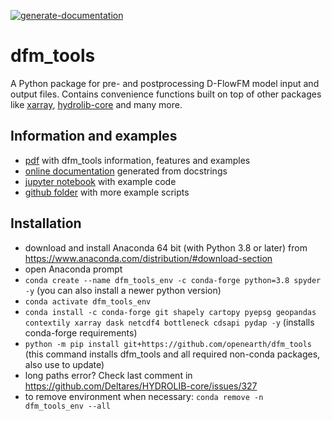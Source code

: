 [![generate-documentation](https://github.com/openearth/dfm_tools/actions/workflows/generate-documentation.yml/badge.svg)](https://github.com/openearth/dfm_tools/actions/workflows/generate-documentation.yml)

dfm_tools
=========

A Python package for pre- and postprocessing D-FlowFM model input and output files. Contains convenience functions built on top of other packages like [xarray](https://github.com/pydata/xarray), [hydrolib-core](https://github.com/Deltares/HYDROLIB-core) and many more.

Information and examples
--------
- [pdf](https://nbviewer.org/github/openearth/dfm_tools/raw/pptx/docs/dfm_tools.pdf?flush_cache=true) with dfm_tools information, features and examples
- [online documentation](https://htmlpreview.github.io/?https://github.com/openearth/dfm_tools/blob/master/docs/dfm_tools/index.html) generated from docstrings
- [jupyter notebook](https://github.com/openearth/dfm_tools/blob/master/notebooks/postprocessing_readme_example.ipynb) with example code
- [github folder](https://github.com/openearth/dfm_tools/tree/master/tests/examples) with more example scripts


Installation
--------
- download and install Anaconda 64 bit (with Python 3.8 or later) from https://www.anaconda.com/distribution/#download-section
- open Anaconda prompt
- ``conda create --name dfm_tools_env -c conda-forge python=3.8 spyder -y`` (you can also install a newer python version)
- ``conda activate dfm_tools_env``
- ``conda install -c conda-forge git shapely cartopy pyepsg geopandas contextily xarray dask netcdf4 bottleneck cdsapi pydap -y`` (installs conda-forge requirements)
- ``python -m pip install git+https://github.com/openearth/dfm_tools`` (this command installs dfm_tools and all required non-conda packages, also use to update)
- long paths error? Check last comment in https://github.com/Deltares/HYDROLIB-core/issues/327
- to remove environment when necessary: ``conda remove -n dfm_tools_env --all``
